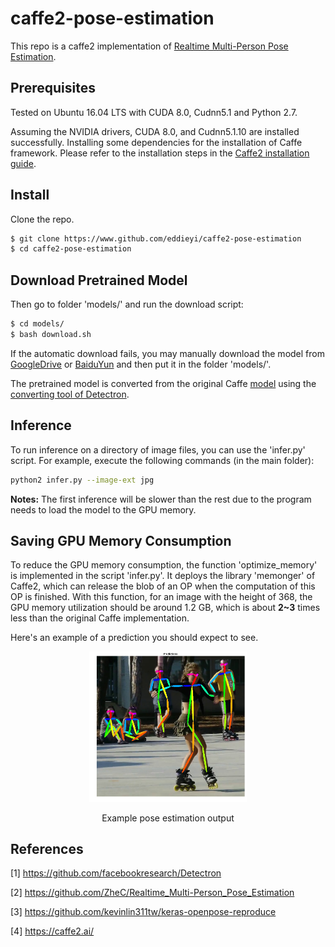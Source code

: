# caffe2-pose-estimation

This repo is a caffe2 implementation of [Realtime Multi-Person Pose Estimation](https://github.com/ZheC/Realtime_Multi-Person_Pose_Estimation).

## Prerequisites

Tested on Ubuntu 16.04 LTS with CUDA 8.0, Cudnn5.1 and Python 2.7.

Assuming the NVIDIA drivers, CUDA 8.0, and Cudnn5.1.10 are installed successfully.
Installing some dependencies for the installation of Caffe framework.
Please refer to the installation steps in the [Caffe2 installation guide](https://caffe2.ai/docs/getting-started.html?platform=ubuntu&configuration=compile).

## Install

Clone the repo.

```bash
$ git clone https://www.github.com/eddieyi/caffe2-pose-estimation
$ cd caffe2-pose-estimation
```

## Download Pretrained Model

Then go to folder 'models/' and run the download script:

```bash
$ cd models/
$ bash download.sh
```

If the automatic download fails, you may manually download the model from [GoogleDrive](https://drive.google.com/open?id=1Ft0Pd4-aKQ0rLx3J4f5Wf4ykf7I8tsO1) or [BaiduYun](https://pan.baidu.com/s/1zkwETLjTQAdaALzWy5IaCg) and then put it in the folder 'models/'.

The pretrained model is converted from the original Caffe [model](http://posefs1.perception.cs.cmu.edu/Users/ZheCao/pose_iter_440000.caffemodel) using the [converting tool of Detectron](https://github.com/facebookresearch/Detectron/blob/master/tools/pickle_caffe_blobs.py).

## Inference

To run inference on a directory of image files, you can use the 'infer.py' script. For example, execute the following commands (in the main folder):

```bash
python2 infer.py --image-ext jpg
```

**Notes:** The first inference will be slower than the rest due to the program needs to load the model to the GPU memory.

## Saving GPU Memory Consumption
To reduce the GPU memory consumption, the function 'optimize_memory' is implemented in the script 'infer.py'. It deploys the library 'memonger' of Caffe2, which can release the blob of an OP when the computation of this OP is finished. With this function, for an image with the height of 368, the GPU memory utilization should be around 1.2 GB, which is about **2~3** times less than the original Caffe implementation.

Here's an example of a prediction you should expect to see.

<div align="center">
    <img src="images/outputs/ski.jpg" width="50%">
    <p>Example pose estimation output</p>
</div>



## References

[1] https://github.com/facebookresearch/Detectron

[2] https://github.com/ZheC/Realtime_Multi-Person_Pose_Estimation

[3] https://github.com/kevinlin311tw/keras-openpose-reproduce

[4] https://caffe2.ai/



